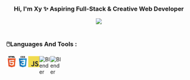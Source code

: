 <h3 align="center">Hi, I'm Xy ✨ Aspiring Full-Stack & Creative Web Developer</h3>

<div align="center">
   <img width="400" src="https://github-readme-stats.vercel.app/api?username=xyrasanlorenzo&theme=tokyonight&show_icons=true&hide_border=true&count_private=true" />
</div><br>

### 🖱️Languages And Tools :

<img align="left" alt="HTML5" width="30px" src="https://raw.githubusercontent.com/github/explore/80688e429a7d4ef2fca1e82350fe8e3517d3494d/topics/html/html.png" />
<img align="left" alt="CSS3" width="30px" src="https://raw.githubusercontent.com/github/explore/80688e429a7d4ef2fca1e82350fe8e3517d3494d/topics/css/css.png" />
<img align="left" alt="JS" width="30px" src="https://raw.githubusercontent.com/github/explore/80688e429a7d4ef2fca1e82350fe8e3517d3494d/topics/javascript/javascript.png" />
<img align="left" alt="Blender" width="30px" src="[https://raw.githubusercontent.com/github/explore/78df643247d429f6cc873026c0622819ad797942/topics/github/github.png](https://javiscomputers.com/blender_logo_no_text-svg/)" />
<img align="left" alt="Blender" width="30px" src="[[https://raw.githubusercontent.com/github/explore/78df643247d429f6cc873026c0622819ad797942/topics/github/github.png](https://javiscomputers.com/blender_logo_no_text-svg/)](https://www.cadguru.si/wp-content/uploads/2017/10/illustrator_logo.png)" />






